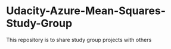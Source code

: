 # Udacity-Azure-Mean-Squares-Study-Group
This repository is to share study group projects with others
